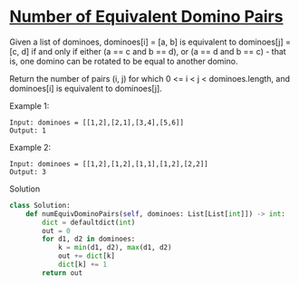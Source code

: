 # [Number of Equivalent Domino Pairs](https://leetcode.com/problems/number-of-equivalent-domino-pairs/description/)

Given a list of dominoes, dominoes[i] = [a, b] is equivalent to dominoes[j] = [c, d] if and only if either 
(a == c and b == d), or (a == d and b == c) - that is, one domino can be rotated to be equal to another domino.

Return the number of pairs (i, j) for which 0 <= i < j < dominoes.length, and dominoes[i] is equivalent to dominoes[j].

Example 1:
```
Input: dominoes = [[1,2],[2,1],[3,4],[5,6]]
Output: 1
```
Example 2:
```
Input: dominoes = [[1,2],[1,2],[1,1],[1,2],[2,2]]
Output: 3
```
Solution
```python
class Solution:
    def numEquivDominoPairs(self, dominoes: List[List[int]]) -> int:
        dict = defaultdict(int)
        out = 0
        for d1, d2 in dominoes:
            k = min(d1, d2), max(d1, d2)
            out += dict[k]
            dict[k] += 1
        return out
```